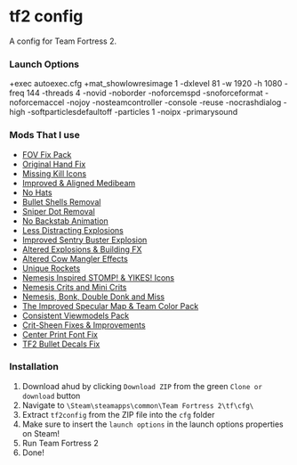 # tf2 config

A config for Team Fortress 2.

### Launch Options
+exec autoexec.cfg +mat_showlowresimage 1 -dxlevel 81 -w 1920 -h 1080 -freq 144 -threads 4 -novid -noborder -noforcemspd -snoforceformat -noforcemaccel -nojoy -nosteamcontroller -console -reuse -nocrashdialog -high -softparticlesdefaultoff -particles 1 -noipx -primarysound

### Mods That I use
* [FOV Fix Pack](https://gamebanana.com/mods/198862)
* [Original Hand Fix](https://gamebanana.com/mods/206388)
* [Missing Kill Icons](https://steamcommunity.com/sharedfiles/filedetails/?id=2156604959)
* [Improved & Aligned Medibeam](https://gamebanana.com/mods/12020)
* [No Hats](https://gamebanana.com/mods/205768)
* [Bullet Shells Removal](https://gamebanana.com/mods/200467)
* [Sniper Dot Removal](https://gamebanana.com/mods/12320)
* [No Backstab Animation](https://gamebanana.com/mods/206417)
* [Less Distracting Explosions](https://gamebanana.com/mods/12444)
* [Improved Sentry Buster Explosion](https://gamebanana.com/mods/12430)
* [Altered Explosions & Building FX](https://gamebanana.com/mods/12457)
* [Altered Cow Mangler Effects](https://gamebanana.com/mods/12396)
* [Unique Rockets](https://gamebanana.com/mods/11856)
* [Nemesis Inspired STOMP! & YIKES! Icons](https://gamebanana.com/mods/11892)
* [Nemesis Crits and Mini Crits](https://gamebanana.com/mods/12211)
* [Nemesis, Bonk, Double Donk and Miss](https://gamebanana.com/mods/11856)
* [The Improved Specular Map & Team Color Pack](https://gamebanana.com/mods/410782)
* [Consistent Viewmodels Pack](https://gamebanana.com/mods/425647)
* [Crit-Sheen Fixes & Improvements](https://gamebanana.com/mods/439399)
* [Center Print Font Fix](https://gamebanana.com/mods/438355)
* [TF2 Bullet Decals Fix](https://gamebanana.com/mods/436313)

### Installation
1. Download ahud by clicking `Download ZIP` from the green `Clone or download` button
2. Navigate to `\Steam\steamapps\common\Team Fortress 2\tf\cfg\`
3. Extract `tf2config` from the ZIP file into the `cfg` folder
4. Make sure to insert the `launch options` in the launch options properties on Steam!
5. Run Team Fortress 2
6. Done!
